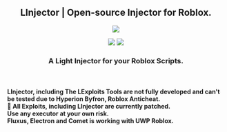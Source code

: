 <h2 align="center">LInjector | Open-source Injector for Roblox.</h1>
<p align="center">
  <img src="https://user-images.githubusercontent.com/98148217/236020704-b931f1b0-3c4b-4bd3-95fb-f0c22e40a093.png">
</p>
<p align="center">
<img src="https://dcbadge.vercel.app/api/shield/686765279363334205">
<a href="https://discord.gg/NQY28YSVAb">
<img src="https://dcbadge.vercel.app/api/server/NQY28YSVAb">
</a>
</p>
<h3 align="center">A Light Injector for your Roblox Scripts.</h3>

<br>

<h4>LInjector, including The LExploits Tools are not fully developed and can't be tested due to Hyperion Byfron, Roblox Anticheat.<br>
🔴 All Exploits, including LInjector are currently patched.<br>Use any executor at your own risk.<br>
Fluxus, Electron and Comet is working with UWP Roblox.</h4>

